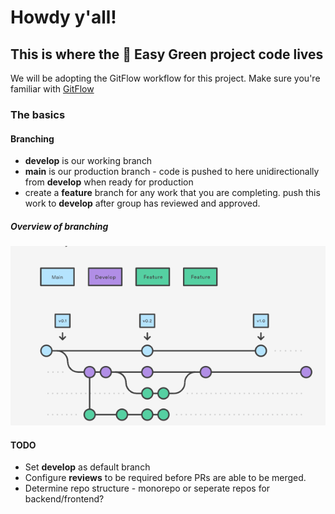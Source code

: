 # Howdy y'all!

## This is where the 🍃 Easy Green project code lives

We will be adopting the GitFlow workflow for this project. Make sure you're familiar with [GitFlow](https://github.com/bspeelmeyer/EasyGreenApplication.git)

### The basics

#### Branching

- **develop** is our working branch
- **main** is our production branch - code is pushed to here unidirectionally from **develop** when ready for production
- create a **feature** branch for any work that you are completing. push this work to **develop** after group has reviewed and approved.

##### Overview of branching

![Overview of branching](img/git-flow.png)


#### TODO

- Set **develop** as default branch
- Configure **reviews** to be required before PRs are able to be merged.
- Determine repo structure - monorepo or seperate repos for backend/frontend?


